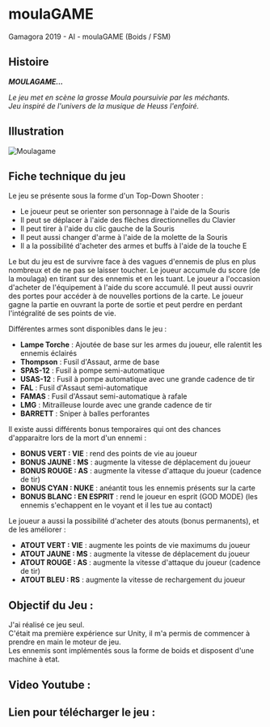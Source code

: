 # moulaGAME
Gamagora 2019 - AI - moulaGAME (Boids / FSM)

## Histoire

***MOULAGAME...***

*Le jeu met en scène la grosse Moula poursuivie par les méchants.*<br>
*Jeu inspiré de l'univers de la musique de Heuss l'enfoiré.*

## Illustration

![Moulagame](Moulagame.png)

## Fiche technique du jeu

Le jeu se présente sous la forme d'un Top-Down Shooter :
- Le joueur peut se orienter son personnage à l'aide de la Souris
- Il peut se déplacer à l'aide des flèches directionnelles du Clavier
- Il peut tirer à l'aide du clic gauche de la Souris
- Il peut aussi changer d'arme à l'aide de la molette de la Souris
- Il a la possibilité d'acheter des armes et buffs à l'aide de la touche E

Le but du jeu est de survivre face à des vagues d'ennemis de plus en plus nombreux et de ne pas se laisser toucher. 
Le joueur accumule du score (de la moulaga) en tirant sur des ennemis et en les tuant.
Le joueur a l'occasion d'acheter de l'équipement à l'aide du score accumulé.
Il peut aussi ouvrir des portes pour accéder à de nouvelles portions de la carte.
Le joueur gagne la partie en ouvrant la porte de sortie et peut perdre en perdant l'intégralité de ses points de vie.

Différentes armes sont disponibles dans le jeu : 
- **Lampe Torche** : Ajoutée de base sur les armes du joueur, elle ralentit les ennemis éclairés
- **Thompson** : Fusil d'Assaut, arme de base
- **SPAS-12** : Fusil à pompe semi-automatique
- **USAS-12** : Fusil à pompe automatique avec une grande cadence de tir
- **FAL** : Fusil d'Assaut semi-automatique
- **FAMAS** : Fusil d'Assaut semi-automatique à rafale
- **LMG** : Mitrailleuse lourde avec une grande cadence de tir
- **BARRETT** : Sniper à balles perforantes

Il existe aussi différents bonus temporaires qui ont des chances d'apparaitre lors de la mort d'un ennemi :
- **BONUS VERT : VIE** : rend des points de vie au joueur
- **BONUS JAUNE : MS** : augmente la vitesse de déplacement du joueur
- **BONUS ROUGE : AS** : augmente la vitesse d'attaque du joueur (cadence de tir)
- **BONUS CYAN : NUKE** : anéantit tous les ennemis présents sur la carte
- **BONUS BLANC : EN ESPRIT** : rend le joueur en esprit (GOD MODE) (les ennemis s'echappent en le voyant et il les tue au contact)

Le joueur a aussi la possibilité d'acheter des atouts (bonus permanents), et de les améliorer :
- **ATOUT VERT : VIE** : augmente les points de vie maximums du joueur
- **ATOUT JAUNE : MS** : augmente la vitesse de déplacement du joueur
- **ATOUT ROUGE : AS** : augmente la vitesse d'attaque du joueur (cadence de tir)
- **ATOUT BLEU : RS** : augmente la vitesse de rechargement du joueur

## Objectif du Jeu : 

J'ai réalisé ce jeu seul.<br>
C'était ma première expérience sur Unity, il m'a permis de commencer à prendre en main le moteur de jeu.<br>
Les ennemis sont implémentés sous la forme de boids et disposent d'une machine à etat.

## Video Youtube :

## Lien pour télécharger le jeu :
